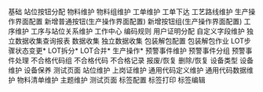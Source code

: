  <el-submenu index="base">
        <template slot="title">
          <i class="el-icon-location"></i>
          <span slot="title">基础库</span>
        </template>
        <el-menu-item index="/base/base">基础</el-menu-item>
        <el-menu-item index="/base/standingButtonDistribute"
          >站位按钮分配</el-menu-item
        >
      </el-submenu>
      <el-submenu index="material">
        <template slot="title">
          <i class="el-icon-location"></i>
          <span slot="title">产品配置</span>
        </template>
        <el-menu-item index="/material/materialInfo">物料维护</el-menu-item>
        <el-menu-item index="/material/materialGroup">物料组维护</el-menu-item>
        <el-menu-item index="/material/workOrder">工单维护</el-menu-item>
        <el-menu-item index="/material/issued">工单下达</el-menu-item>
        <el-menu-item index="/material/routeMaintenance">
          工艺路线维护
        </el-menu-item>
        <el-menu-item index="/material/proConfiguration">
          生产操作界面配置
        </el-menu-item>
        <el-menu-item index="/material/addProConfig">
          新增普通按钮(生产操作界面配置)
        </el-menu-item>
        <el-menu-item index="/material/addGroupProCon">
          新增按钮组(生产操作界面配置)
        </el-menu-item>
      </el-submenu>
      <el-submenu index="factory-model">
        <template slot="title">
          <i class="el-icon-location"></i>
          <span slot="title">工厂建模</span>
        </template>
        <el-menu-item index="/operationMaintain/operationMaintain">
          工序维护
        </el-menu-item>
        <el-menu-item index="/operationStation/operationStation">
          工序与站位关系维护
        </el-menu-item>
        <el-menu-item index="/workCenter/workCenter">工作中心</el-menu-item>
      </el-submenu>
      <el-submenu index="system-config">
        <template slot="title">
          <i class="el-icon-location"></i>
          <span slot="title">系统配置</span>
        </template>
        <el-menu-item index="/nextNumber/nextNumber">编码规则</el-menu-item>
        <el-menu-item index="/certUser/certUser">用户证明分配</el-menu-item>
        <el-menu-item index="/customize/customize">自定义字段维护</el-menu-item>
      </el-submenu>
      <el-submenu index="produce">
        <template slot="title">
          <i class="el-icon-location"></i>
          <span slot="title">生产</span>
        </template>
        <el-menu-item index="/dc/dcSearch">独立数据收集查询报表</el-menu-item>
        <el-menu-item index="/dc/dataCollection">数据收集</el-menu-item>
        <el-menu-item index="/dc/dcCollection">独立数据收集</el-menu-item>
        <el-menu-item index="/dc/unpack">包装解包配置</el-menu-item>
        <el-menu-item index="/dc/packWork">包装解包作业</el-menu-item>
        <el-menu-item index="/dc/lotStep">LOT步骤状态变更*</el-menu-item>
        <el-menu-item index="/dc/lotDivestiture">LOT拆分*</el-menu-item>
        <el-menu-item index="/dc/lotMerge">LOT合并*</el-menu-item>
        <el-menu-item index="/dc/productionOperate">生产操作*</el-menu-item>
      </el-submenu>
      <el-submenu index="alarm">
        <template slot="title">
          <i class="el-icon-location"></i>
          <span slot="title">预警管理</span>
        </template>
        <el-menu-item index="/alarm/alarmMaintain">预警事件维护</el-menu-item>
        <el-menu-item index="/alarm/alarmGroup">预警事件分组</el-menu-item>
        <el-menu-item index="/alarm/alarmDeal">预警事件处理</el-menu-item>
      </el-submenu>
      <el-submenu index="nc">
        <template slot="title">
          <i class="el-icon-location"></i>
          <span slot="title">不合格管理</span>
        </template>
        <el-menu-item index="/nc/ncGroup">不合格代码组</el-menu-item>
        <el-menu-item index="/nc/ncCode">不合格代码</el-menu-item>
        <el-menu-item index="/nc/ncLog">不合格记录</el-menu-item>
      </el-submenu>
      <el-submenu index="scrap">
        <template slot="title">
          <i class="el-icon-location"></i>
          <span slot="title">报废/删除</span>
        </template>
        <el-menu-item index="/scrapDelete/scrapRecover">报废/恢复</el-menu-item>
        <el-menu-item index="/scrapDelete/deleteRecover">
          删除/恢复
        </el-menu-item>
      </el-submenu>
      <el-submenu index="device">
        <template slot="title">
          <i class="el-icon-location"></i>
          <span slot="title">设备管理</span>
        </template>
        <el-menu-item index="/device/deviceType">设备类型</el-menu-item>
        <el-menu-item index="/device/deviceMaintenance">设备维护</el-menu-item>
        <el-menu-item index="/device/deviceUpkeep">设备保养</el-menu-item>
        <el-menu-item index="/device/test">测试页面</el-menu-item>
      </el-submenu>
      <el-submenu index="maintenance">
        <template slot="title">
          <i class="el-icon-location"></i>
          <span slot="title">维护管理</span>
        </template>
        <el-menu-item index="/maintenance/standingMaintenance">站位维护</el-menu-item>
        <el-menu-item index="/maintenance/workingCertificateMaintenance">上岗证维护</el-menu-item>
        <el-menu-item index="/maintenance/genericCodeDefinition">通用代码定义维护</el-menu-item>
        <el-menu-item index="/maintenance/genericCodeData">通用代码数据维护</el-menu-item>
        <el-menu-item index="/maintenance/materialList">物料清单维护</el-menu-item>
        <el-menu-item index="/maintenance/themeSafeguard">主题维护</el-menu-item>
        <el-menu-item index="/device/test">测试页面</el-menu-item>
      </el-submenu>
      <el-submenu index="tag">
        <template slot="title">
          <i class="el-icon-location"></i>
          <span slot="title">标签管理</span>
        </template>
        <el-menu-item index="/tag/tagConfig">标签配置</el-menu-item>
        <el-menu-item index="/tag/tagPrint">标签打印</el-menu-item>
        <el-menu-item index="/tag/tagEdit">标签编辑</el-menu-item>
      </el-submenu>